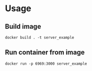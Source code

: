 # Usage

## Build image

`docker build . -t server_example`

## Run container from image

`docker run -p 6969:3000 server_example`
